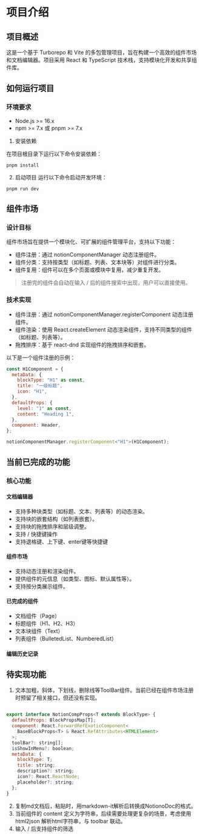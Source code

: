 # 项目介绍

## 项目概述

这是一个基于 Turborepo 和 Vite 的多包管理项目，旨在构建一个高效的组件市场和文档编辑器。项目采用 React 和 TypeScript 技术栈，支持模块化开发和共享组件库。

## 如何运行项目

### 环境要求

- Node.js >= 16.x
- npm >= 7.x 或 pnpm >= 7.x

1. 安装依赖

在项目根目录下运行以下命令安装依赖：

```shell
pnpm install
```

2. 启动项目
   运行以下命令启动开发环境：

```shell
pnpm run dev
```

## 组件市场

### 设计目标

组件市场旨在提供一个模块化、可扩展的组件管理平台，支持以下功能：

- 组件注册：通过 notionComponentManager 动态注册组件。
- 组件分类：支持按类型（如标题、列表、文本块等）对组件进行分类。
- 组件复用：组件可以在多个页面或模块中复用，减少重复开发。

> 注册完的组件会自动在输入 / 后的组件搜索中出现，用户可以直接使用。

### 技术实现

- 组件注册：通过 notionComponentManager.registerComponent 动态注册组件。
- 组件渲染：使用 React.createElement 动态渲染组件，支持不同类型的组件（如标题、列表等）。
- 拖拽排序：基于 react-dnd 实现组件的拖拽排序和嵌套。

以下是一个组件注册的示例：

```javascript
const H1Component = {
  metaData: {
    blockType: "H1" as const,
    title: "一级标题",
    icon: "H1",
  },
  defaultProps: {
    level: "1" as const,
    content: "Heading 1",
  },
  component: Header,
};

notionComponentManager.registerComponent<"H1">(H1Component);
```

## 当前已完成的功能

### 核心功能

#### 文档编辑器

- 支持多种块类型（如标题、文本、列表等）的动态渲染。
- 支持块的嵌套结构（如列表嵌套）。
- 支持块的拖拽排序和层级调整。
- 支持 / 快捷键操作
- 支持退格键、上下键、enter键等快捷键

#### 组件市场

- 支持动态注册和渲染组件。
- 提供组件的元信息（如类型、图标、默认属性等）。
- 支持按分类展示组件。

#### 已完成的组件

- 文档组件（Page）
- 标题组件（H1、H2、H3）
- 文本块组件（Text）
- 列表组件（BulletedList、NumberedList）

#### 编辑历史记录

## 待实现功能

1. 文本加粗，斜体，下划线，删除线等ToolBar组件。当前已经在组件市场注册时预留了相关接口，但还没有实现。

```javascript

export interface NotionCompProps<T extends BlockType> {
  defaultProps: BlockPropsMap[T];
  component: React.ForwardRefExoticComponent<
    BaseBlockProps<T> & React.RefAttributes<HTMLElement>
  >;
  toolBar?: string[];
  isShowInMenu?: boolean;
  metaData: {
    blockType: T;
    title: string;
    description?: string;
    icon?: React.ReactNode;
    placeholder?: string;
  };
}
```

2. 复制md文档后，粘贴时，用markdown-it解析后转换成NotionoDoc的格式。
3. 当前组件的 content 定义为字符串，后续需要处理更复杂的场景，考虑使用 html2json 解析html字符串，与 toolbar 联动。
4. 输入 / 后支持组件的筛选

